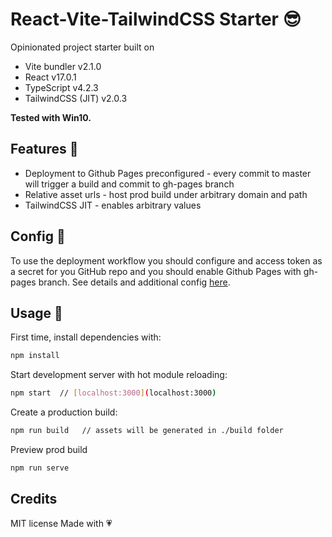 # React-Vite-TailwindCSS Starter 😎

Opinionated project starter built on 
- Vite bundler v2.1.0
- React  v17.0.1
- TypeScript v4.2.3
- TailwindCSS (JIT) v2.0.3
 
**Tested with Win10.**

## Features 🎁
- Deployment to Github Pages preconfigured - every commit to master will trigger a build and commit to gh-pages branch
- Relative asset urls - host prod build under arbitrary domain and path
- TailwindCSS JIT - enables arbitrary values

## Config 🔧
To use the deployment workflow you should configure and access token as a secret for you GitHub repo and you should enable Github Pages with gh-pages branch.
See details and additional config [here](https://github.com/JamesIves/github-pages-deploy-action).

## Usage 🚀

First time, install dependencies with:

```sh
npm install
```

Start development server with hot module reloading:

```sh
npm start  // [localhost:3000](localhost:3000)
```

Create a production build:

```sh
npm run build   // assets will be generated in ./build folder
```

Preview prod build
```sh
npm run serve
```

## Credits
MIT license
Made with 💗




